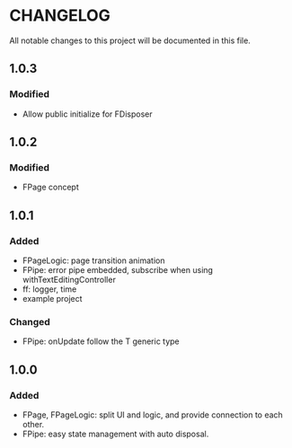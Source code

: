 # CHANGELOG

All notable changes to this project will be documented in this file.

## 1.0.3
### Modified
* Allow public initialize for FDisposer

## 1.0.2
### Modified
* FPage concept

## 1.0.1
### Added
* FPageLogic: page transition animation
* FPipe: error pipe embedded, subscribe when using withTextEditingController
* ff: logger, time
* example project

### Changed
* FPipe: onUpdate follow the T generic type

## 1.0.0
### Added
* FPage, FPageLogic: split UI and logic, and provide connection to each other.
* FPipe: easy state management with auto disposal.
